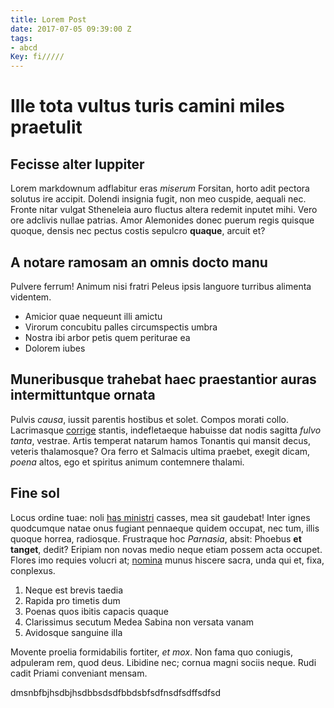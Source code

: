 ```yaml
---
title: Lorem Post
date: 2017-07-05 09:39:00 Z
tags:
- abcd
Key: fi/////
---
```


# Ille tota vultus turis camini miles praetulit

## Fecisse alter Iuppiter

Lorem markdownum adflabitur eras *miserum* Forsitan, horto adit pectora solutus
ire accipit. Dolendi insignia fugit, non meo cuspide, aequali nec. Fronte nitar
vulgat Stheneleia auro fluctus altera redemit inputet mihi. Vero ore adclivis
nullae patrias. Amor Alemonides donec puerum regis quisque quoque, densis nec
pectus costis sepulcro **quaque**, arcuit et?

## A notare ramosam an omnis docto manu

Pulvere ferrum! Animum nisi fratri Peleus ipsis languore turribus alimenta
videntem.

- Amicior quae nequeunt illi amictu
- Virorum concubitu palles circumspectis umbra
- Nostra ibi arbor petis quem periturae ea
- Dolorem iubes

## Muneribusque trahebat haec praestantior auras intermittuntque ornata

Pulvis *causa*, iussit parentis hostibus et solet. Compos morati collo.
Lacrimasque [corrige](http://et.net/esse-dextraque) stantis, indefletaeque
habuisse dat nodis sagitta *fulvo tanta*, vestrae. Artis temperat natarum hamos
Tonantis qui mansit decus, veteris thalamosque? Ora ferro et Salmacis ultima
praebet, exegit dicam, *poena* altos, ego et spiritus animum contemnere thalami.

## Fine sol

Locus ordine tuae: noli [has ministri](http://esset-serta.net/vironec) casses,
mea sit gaudebat! Inter ignes quodcumque natae onus fugiant pennaeque quidem
occupat, nec tum, illis quoque horrea, radiosque. Frustraque hoc *Parnasia*,
absit: Phoebus **et tanget**, dedit? Eripiam non novas medio neque etiam possem
acta occupet. Flores imo requies volucri at; [nomina](http://adgreditur.com/)
munus hiscere sacra, unda qui et, fixa, conplexus.

1. Neque est brevis taedia
2. Rapida pro timetis dum
3. Poenas quos ibitis capacis quaque
4. Clarissimus secutum Medea Sabina non versata vanam
5. Avidosque sanguine illa

Movente proelia formidabilis fortiter, *et mox*. Non fama quo coniugis,
adpuleram rem, quod deus. Libidine nec; cornua magni sociis neque. Rudi cadit
Priami conveniant mensam.


dmsnbfbjhsdbjhsdbbsdsdfbbdsbfsdfnsdfsdffsdfsd